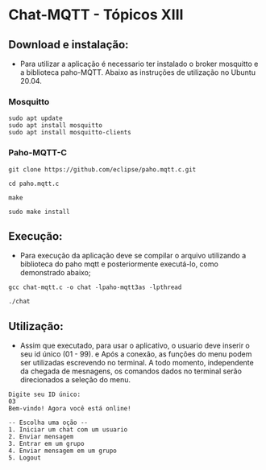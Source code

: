 # Chat-MQTT - Tópicos XIII

## Download e instalação: 

- Para utilizar a aplicação é necessario ter instalado o broker mosquitto e a biblioteca paho-MQTT. Abaixo as instruções de utilização no Ubuntu 20.04.

### Mosquitto

```
sudo apt update
sudo apt install mosquitto
sudo apt install mosquitto-clients
```

### Paho-MQTT-C

```
git clone https://github.com/eclipse/paho.mqtt.c.git

cd paho.mqtt.c

make

sudo make install
```

## Execução:

- Para execução da aplicação deve se compilar o arquivo utilizando a biblioteca do paho mqtt e posteriormente executá-lo, como demonstrado abaixo;


```
gcc chat-mqtt.c -o chat -lpaho-mqtt3as -lpthread

./chat
```

## Utilização:

- Assim que executado, para usar o aplicativo, o usuario deve inserir o seu id único (01 - 99). e Após a conexão, as funções do menu podem ser utilizadas escrevendo no terminal.
A todo momento, independente da chegada de mesnagens, os comandos dados no terminal serão direcionados a seleção do menu.

```
Digite seu ID único:
03
Bem-vindo! Agora você está online!

-- Escolha uma oção --
1. Iniciar um chat com um usuario
2. Enviar mensagem
3. Entrar em um grupo 
4. Enviar mensagem em um grupo 
5. Logout 
```